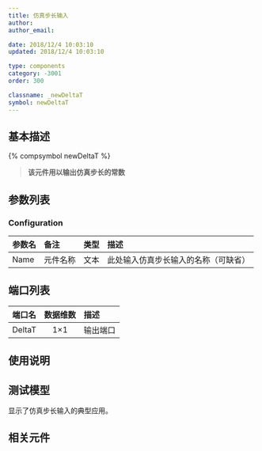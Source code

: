 ```yaml
---
title: 仿真步长输入
author: 
author_email:

date: 2018/12/4 10:03:10
updated: 2018/12/4 10:03:10

type: components
category: -3001
order: 300

classname: _newDeltaT
symbol: newDeltaT
---
```

## 基本描述
{% compsymbol newDeltaT %}

> **该元件用以输出仿真步长的常数**

## 参数列表
### Configuration
| 参数名 | 备注 | 类型 | 描述 |
| :--- | :--- | :--: | :--- |
| Name | 元件名称 | 文本 | 此处输入仿真步长输入的名称（可缺省） |


## 端口列表

| 端口名 | 数据维数 | 描述 |
| :--- | :--:  | :--- |
| DeltaT | 1×1 |输出端口 |                   

## 使用说明


## 测试模型
[<test name>](<test link>)显示了仿真步长输入的典型应用。

## 相关元件


